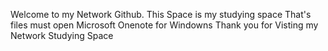 Welcome to my Network Github.
This Space is my studying space
That's files must open Microsoft Onenote for Windowns
Thank you for Visting my Network Studying Space
